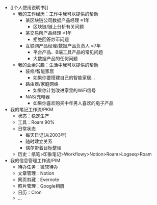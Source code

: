 - [[个人使用说明书]]
    - 我的工作经历：工作中我可以提供的帮助
        - 某区块链公司数据产品经理 ≈1年
            - 区块链/链上分析有关问题
        - 某交易所产品经理 <1年
            - 拒绝回答炒币问题
        - 互联网产品经理/数据产品负责人 ≈7年
            - 平台产品、B端工具产品的常见问题
            - 大数据产品的任何问题
    - 我的业余兴趣：生活中我可以提供的帮助
        - 装修/智能家居
            - 如果你要搭建自己的智能家居…
        - 路由器/家庭网络
            - 如果你计划改进家里的WiFi信号
        - NAS/充电器
            - 如果你喜欢购买中年男人喜欢的电子产品
- 我的笔记工作流/PKM
    - 状态：稳定生产
    - 工具：Roam 90%
    - 日常状态
        - 每天日记(从2003年)
        - 随时建立关系
        - 偶尔带着目标整理
    - 历史：纸笔>印象笔记>Workflowy>Notion>Roam>Logseq>Roam
- 我的信息管理工作流/PIM
    - 待办任务：微软待办
    - 文章管理：Notion
    - 网页剪藏：Evernote
    - 照片管理：Google相册
    - 日历：Cron
    - …
